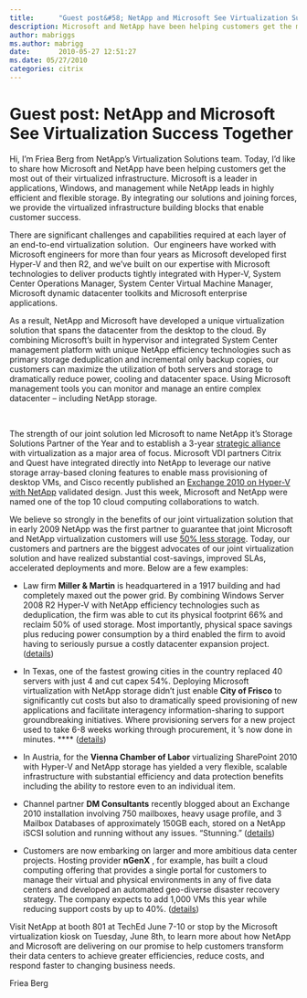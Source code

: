 ```yaml
---
title:      "Guest post&#58; NetApp and Microsoft See Virtualization Success Together"
description: Microsoft and NetApp have been helping customers get the most out of their virtualized infrastructure.
author: mabriggs
ms.author: mabrigg
date:       2010-05-27 12:51:27
ms.date: 05/27/2010
categories: citrix
---
```

# Guest post: NetApp and Microsoft See Virtualization Success Together

Hi, I’m Friea Berg from NetApp’s Virtualization Solutions team. Today, I’d like to share how Microsoft and NetApp have been helping customers get the most out of their virtualized infrastructure. Microsoft is a leader in applications, Windows, and management while NetApp leads in highly efficient and flexible storage. By integrating our solutions and joining forces, we provide the virtualized infrastructure building blocks that enable customer success. 

There are significant challenges and capabilities required at each layer of an end-to-end virtualization solution.  Our engineers have worked with Microsoft engineers for more than four years as Microsoft developed first Hyper-V and then R2, and we’ve built on our expertise with Microsoft technologies to deliver products tightly integrated with Hyper-V, System Center Operations Manager, System Center Virtual Machine Manager, Microsoft dynamic datacenter toolkits and Microsoft enterprise applications.  

As a result, NetApp and Microsoft have developed a unique virtualization solution that spans the datacenter from the desktop to the cloud. By combining Microsoft’s built in hypervisor and integrated System Center management platform with unique NetApp efficiency technologies such as primary storage deduplication and incremental only backup copies, our customers can maximize the utilization of both servers and storage to dramatically reduce power, cooling and datacenter space. Using Microsoft management tools you can monitor and manage an entire complex datacenter – including NetApp storage. 

 

The strength of our joint solution led Microsoft to name NetApp it’s Storage Solutions Partner of the Year and to establish a 3-year [strategic alliance](https://blogs.netapp.com/msenviro/2009/12/microsoft-and-netapp-strategic-alliance.html) with virtualization as a major area of focus. Microsoft VDI partners Citrix and Quest have integrated directly into NetApp to leverage our native storage array-based cloning features to enable mass provisioning of desktop VMs, and Cisco recently published an [Exchange 2010 on Hyper-V with NetApp](https://www.cisco.com/en/US/docs/solutions/Enterprise/Data_Center/App_Networking/hypervexchange.html) validated design. Just this week, Microsoft and NetApp were named one of the top 10 cloud computing collaborations to watch. 

We believe so strongly in the benefits of our joint virtualization solution that in early 2009 NetApp was the first partner to guarantee that joint Microsoft and NetApp virtualization customers will use [50% less storage](https://www.netapp.com/). Today, our customers and partners are the biggest advocates of our joint virtualization solution and have realized substantial cost-savings, improved SLAs, accelerated deployments and more. Below are a few examples: 

  * Law firm **Miller & Martin** is headquartered in a 1917 building and had completely maxed out the power grid. By combining Windows Server 2008 R2 Hyper-V with NetApp efficiency technologies such as deduplication, the firm was able to cut its physical footprint 66% and reclaim 50% of used storage. Most importantly, physical space savings plus reducing power consumption by a third enabled the firm to avoid having to seriously pursue a costly datacenter expansion project. ([details](https://blogs.netapp.com/msenviro/2010/01/hyperv-webcast.html))  



  * In Texas, one of the fastest growing cities in the country replaced 40 servers with just 4 and cut capex 54%. Deploying Microsoft virtualization with NetApp storage didn’t just enable **City of Frisco** to significantly cut costs but also to dramatically speed provisioning of new applications and facilitate interagency information-sharing to support groundbreaking initiatives. Where provisioning servers for a new project used to take 6-8 weeks working through procurement, it ’s now done in minutes. **** ([details](https://blogs.netapp.com/msenviro/2009/11/city-in-texas-saves-big-with-hyper-v-netapp.html))  



  * In Austria, for the **Vienna Chamber of Labor** virtualizing SharePoint 2010 with Hyper-V and NetApp storage has yielded a very flexible, scalable infrastructure with substantial efficiency and data protection benefits including the ability to restore even to an individual item.  



  * Channel partner **DM Consultants** recently blogged about an Exchange 2010 installation involving 750 mailboxes, heavy usage profile, and 3 Mailbox Databases of approximately 150GB each, stored on a NetApp iSCSI solution and running without any issues.  “Stunning.” ([details](https://techgenix.com/running-exchange-2010-on-hyper-v-r2/))  



  * Customers are now embarking on larger and more ambitious data center projects. Hosting provider **nGenX** , for example, has built a cloud computing offering that provides a single portal for customers to manage their virtual and physical environments in any of five data centers and developed an automated geo-diverse disaster recovery strategy. The company expects to add 1,000 VMs this year while reducing support costs by up to 40%. ([details](https://www.microsoft.com/casestudies/Case_Study_Detail.aspx?CaseStudyID=4000006911))  




Visit NetApp at booth 801 at TechEd June 7-10 or stop by the Microsoft virtualization kiosk on Tuesday, June 8th, to learn more about how NetApp and Microsoft are delivering on our promise to help customers transform their data centers to achieve greater efficiencies, reduce costs, and respond faster to changing business needs.

Friea Berg
